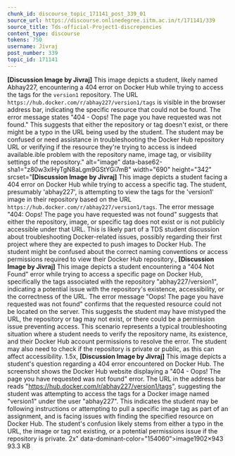 ```yaml
---
chunk_id: discourse_topic_171141_post_339_01
source_url: https://discourse.onlinedegree.iitm.ac.in/t/171141/339
source_title: Tds-official-Project1-discrepencies
content_type: discourse
tokens: 750
username: Jivraj
post_number: 339
topic_id: 171141
---
```


**[Discussion Image by Jivraj]** This image depicts a student, likely named Abhay227, encountering a 404 error on Docker Hub while trying to access the tags for the `version1` repository. The URL `https://hub.docker.com/r/abhay227/version1/tags` is visible in the browser address bar, indicating the specific resource that could not be found. The error message states "404 - Oops! The page you have requested was not found." This suggests that either the repository or tag doesn't exist, or there might be a typo in the URL being used by the student. The student may be confused or need assistance in troubleshooting the Docker Hub repository URL or verifying if the resource they're trying to access is indeed available.ible problem with the repository name, image tag, or visibility settings of the repository." alt="image" data-base62-sha1="z80w3xlHyTgN8aLgm9GStYGi7mB" width="690" height="342" srcset="**[Discussion Image by Jivraj]** This image depicts a student facing a 404 error on Docker Hub while trying to access a specific tag. The student, presumably 'abhay227', is attempting to view the tags for the 'version1' image in their repository based on the URL `https://hub.docker.com/r/abhay227/version1/tags`. The error message "404: Oops! The page you have requested was not found" suggests that either the repository, image, or specific tag does not exist or is not publicly accessible under that URL. This is likely part of a TDS student discussion about troubleshooting Docker-related issues, possibly regarding their first project where they are expected to push images to Docker Hub. The student might be confused about the correct naming conventions or access permissions required to view their Docker Hub repository., **[Discussion Image by Jivraj]** This image depicts a student encountering a "404 Not Found" error while trying to access a specific page on Docker Hub, specifically the tags associated with the repository "abhay227/version1", indicating a potential issue with the repository's existence, accessibility, or the correctness of the URL. The error message "Oops! The page you have requested was not found" confirms that the requested resource could not be located on the server. This suggests the student may have mistyped the URL, the repository or tag may not exist, or there could be a permission issue preventing access. This scenario represents a typical troubleshooting situation where a student needs to verify the repository name, its existence, and their Docker Hub account permissions to resolve the error. The student may also need to check if the repository is private or public, as this can affect accessibility. 1.5x, **[Discussion Image by Jivraj]** This image depicts a student's question regarding a 404 error encountered on Docker Hub. The screenshot shows the Docker Hub website displaying a "404 - Oops! The page you have requested was not found" error. The URL in the address bar reads "https://hub.docker.com/r/abhay227/version1/tags", suggesting the student was attempting to access the tags for a Docker image named "version1" under the user "abhay227". This indicates the student may be following instructions or attempting to pull a specific image tag as part of an assignment, and is facing issues with finding the specified resource on Docker Hub. The student's confusion likely stems from either a typo in the URL, the image or tag not existing, or a potential permissions issue if the repository is private. 2x" data-dominant-color="154060">image1902×943 93.3 KB
